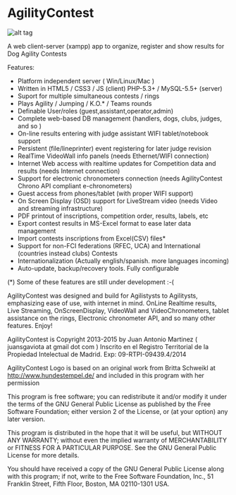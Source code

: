 AgilityContest
==============
![alt tag](https://raw.github.com/jonsito/AgilityContest/master/agility/images/AgilityContest.png)

A web client-server (xampp) app to organize, register and show results for Dog Agility Contests

Features:

- Platform independent server ( Win/Linux/Mac )
- Written in HTML5 / CSS3 / JS (client) PHP-5.3+ / MySQL-5.5+ (server)
- Suport for multiple simultaneous contests / rings
- Plays Agility / Jumping / K.O.* / Teams rounds
- Definable User/roles (guest,assistant,operator,admin)
- Complete web-based DB management (handlers, dogs, clubs, judges, and so )
- On-line results entering with judge assistant WIFI tablet/notebook support
- Persistent (file/lineprinter) event registering for later judge revision
- RealTime VideoWall info panels (needs Ethernet/WIFI connection)
- Internet Web access with realtime updates for Competition data and results (needs Internet connection)
- Support for electronic chronometers connection (needs AgilityContest Chrono API compliant e-chronometers)
- Guest access from phones/tablet (with proper WIFI support)
- On Screen Display (OSD) support for LiveStream video (needs Video and streaming infrastructure)
- PDF printout of inscriptions, competition order, results, labels, etc
- Export contest results in MS-Excel format to ease later data management
- Import contests inscriptions from Excel(CSV) files*
- Support for non-FCI federations (RFEC, UCA) and International (countries instead clubs) Contests
- Internationalization (Actually english/spanish. more languages incoming)
- Auto-update, backup/recovery tools. Fully configurable

(*) Some of these features are still under development :-(

AgilityContest was designed and build for Agilistysts to Agilitysts, emphasizing ease of use, 
with internet in mind. OnLine Realtime results, Live Streaming, OnScreenDisplay, VideoWall and VideoChronometers,
tablet assistance on the rings, Electronic chronometer API, and so many other features.
Enjoy!

AgilityContest is Copyright 2013-2015 by Juan Antonio Martinez ( juansgaviota at gmail dot com )
Inscrito en el Registro Territorial de la Propiedad Intelectual de Madrid. Exp: 09-RTPI-09439.4/2014

AgilityContest Logo is based on an original work from Britta Schweikl 
at http://www.hundestempel.de/ and included in this program with her permission

This program is free software; you can redistribute it and/or modify
it under the terms of the GNU General Public License as published by
the Free Software Foundation; either version 2 of the License, or
(at your option) any later version.

This program is distributed in the hope that it will be useful,
but WITHOUT ANY WARRANTY; without even the implied warranty of
MERCHANTABILITY or FITNESS FOR A PARTICULAR PURPOSE. See the
GNU General Public License for more details.

You should have received a copy of the GNU General Public License along
with this program; if not, write to the Free Software Foundation, Inc.,
51 Franklin Street, Fifth Floor, Boston, MA 02110-1301 USA.

